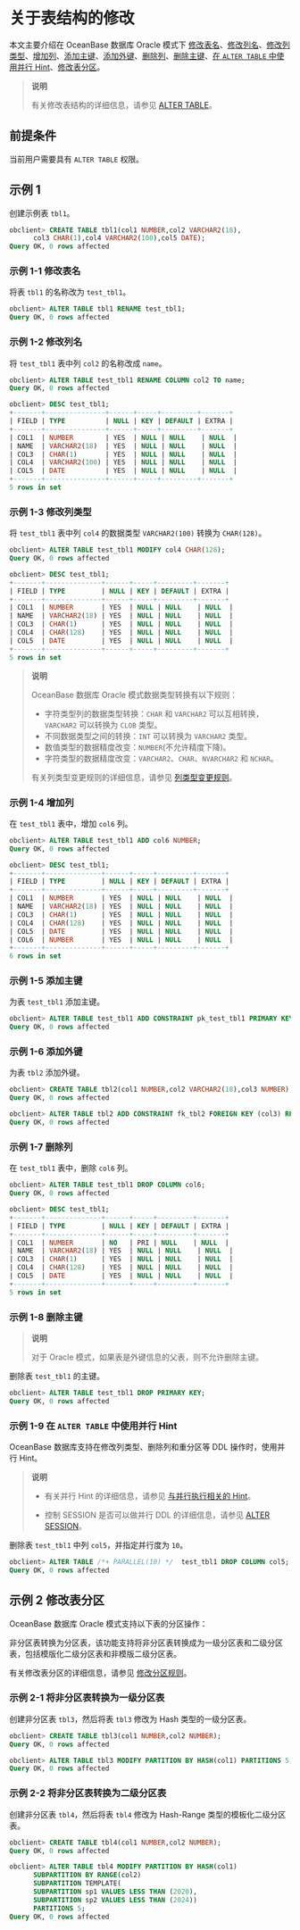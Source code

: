 # 关于表结构的修改

本文主要介绍在 OceanBase 数据库 Oracle 模式下 [修改表名](#示例-1-1-修改表名)、[修改列名](#示例-1-2-修改列名)、[修改列类型](#示例-1-3-修改列类型)、[增加列](#示例-1-4-增加列)、[添加主键](#示例-1-5-添加主键)、[添加外键](#示例-1-6-添加外键)、[删除列](#示例-1-7-删除列)、[删除主键](#示例-1-8-删除主键)、[在 `ALTER TABLE` 中使用并行 Hint](#示例-1-9-在-alter-table-中使用并行-hint)、[修改表分区](#示例-2-修改表分区)。

>**说明**
>
>有关修改表结构的详细信息，请参见 [ALTER TABLE](../../../5.sql-syntax/3.common-tenant-oracle-mode/9.sql-statement-1/1.DDL-1/10.alter-table-1.md)。

## 前提条件

当前用户需要具有 `ALTER TABLE` 权限。

## 示例 1

创建示例表 `tbl1`。

```sql
obclient> CREATE TABLE tbl1(col1 NUMBER,col2 VARCHAR2(18),
      col3 CHAR(1),col4 VARCHAR2(100),col5 DATE);
Query OK, 0 rows affected
```

### 示例 1-1 修改表名

将表 `tbl1` 的名称改为 `test_tbl1`。

```sql
obclient> ALTER TABLE tbl1 RENAME test_tbl1;
Query OK, 0 rows affected
```

### 示例 1-2 修改列名

将 `test_tbl1` 表中列 `col2` 的名称改成 `name`。

```sql
obclient> ALTER TABLE test_tbl1 RENAME COLUMN col2 TO name;
Query OK, 0 rows affected

obclient> DESC test_tbl1;
+-------+---------------+------+-----+---------+-------+
| FIELD | TYPE          | NULL | KEY | DEFAULT | EXTRA |
+-------+---------------+------+-----+---------+-------+
| COL1  | NUMBER        | YES  | NULL | NULL    | NULL  |
| NAME  | VARCHAR2(18)  | YES  | NULL | NULL    | NULL  |
| COL3  | CHAR(1)       | YES  | NULL | NULL    | NULL  |
| COL4  | VARCHAR2(100) | YES  | NULL | NULL    | NULL  |
| COL5  | DATE          | YES  | NULL | NULL    | NULL  |
+-------+---------------+------+-----+---------+-------+
5 rows in set
```

### 示例 1-3 修改列类型

将 `test_tbl1` 表中列 `col4` 的数据类型 `VARCHAR2(100)` 转换为 `CHAR(128)`。

```sql
obclient> ALTER TABLE test_tbl1 MODIFY col4 CHAR(128);
Query OK, 0 rows affected

obclient> DESC test_tbl1;
+-------+--------------+------+-----+---------+-------+
| FIELD | TYPE         | NULL | KEY | DEFAULT | EXTRA |
+-------+--------------+------+-----+---------+-------+
| COL1  | NUMBER       | YES  | NULL | NULL    | NULL  |
| NAME  | VARCHAR2(18) | YES  | NULL | NULL    | NULL  |
| COL3  | CHAR(1)      | YES  | NULL | NULL    | NULL  |
| COL4  | CHAR(128)    | YES  | NULL | NULL    | NULL  |
| COL5  | DATE         | YES  | NULL | NULL    | NULL  |
+-------+--------------+------+-----+---------+-------+
5 rows in set
```

>**说明**
>
>OceanBase 数据库 Oracle 模式数据类型转换有以下规则：
>
>* 字符类型列的数据类型转换：`CHAR` 和 `VARCHAR2` 可以互相转换，`VARCHAR2` 可以转换为 `CLOB` 类型。
>* 不同数据类型之间的转换：`INT` 可以转换为 `VARCHAR2` 类型。
>* 数值类型的数据精度改变：`NUMBER`(不允许精度下降)。
>* 字符类型的数据精度改变：`VARCHAR2`、`CHAR`、`NVARCHAR2` 和 `NCHAR`。
>
>有关列类型变更规则的详细信息，请参见 [列类型变更规则]()。

### 示例 1-4 增加列

在 `test_tbl1` 表中，增加 `col6` 列。

```sql
obclient> ALTER TABLE test_tbl1 ADD col6 NUMBER;
Query OK, 0 rows affected

obclient> DESC test_tbl1;
+-------+--------------+------+-----+---------+-------+
| FIELD | TYPE         | NULL | KEY | DEFAULT | EXTRA |
+-------+--------------+------+-----+---------+-------+
| COL1  | NUMBER       | YES  | NULL | NULL    | NULL  |
| NAME  | VARCHAR2(18) | YES  | NULL | NULL    | NULL  |
| COL3  | CHAR(1)      | YES  | NULL | NULL    | NULL  |
| COL4  | CHAR(128)    | YES  | NULL | NULL    | NULL  |
| COL5  | DATE         | YES  | NULL | NULL    | NULL  |
| COL6  | NUMBER       | YES  | NULL | NULL    | NULL  |
+-------+--------------+------+-----+---------+-------+
6 rows in set
```

### 示例 1-5 添加主键

为表 `test_tbl1` 添加主键。

```sql
obclient> ALTER TABLE test_tbl1 ADD CONSTRAINT pk_test_tbl1 PRIMARY KEY (col1);
Query OK, 0 rows affected
```

### 示例 1-6 添加外键

为表 `tbl2` 添加外键。

```sql
obclient> CREATE TABLE tbl2(col1 NUMBER,col2 VARCHAR2(18),col3 NUMBER);
Query OK, 0 rows affected

obclient> ALTER TABLE tbl2 ADD CONSTRAINT fk_tbl2 FOREIGN KEY (col3) REFERENCES test_tbl1(col1);
Query OK, 0 rows affected
```

### 示例 1-7 删除列

在 `test_tbl1` 表中，删除 `col6` 列。

```sql
obclient> ALTER TABLE test_tbl1 DROP COLUMN col6;
Query OK, 0 rows affected

obclient> DESC test_tbl1;
+-------+--------------+------+-----+---------+-------+
| FIELD | TYPE         | NULL | KEY | DEFAULT | EXTRA |
+-------+--------------+------+-----+---------+-------+
| COL1  | NUMBER       | NO   | PRI | NULL    | NULL  |
| NAME  | VARCHAR2(18) | YES  | NULL | NULL    | NULL  |
| COL3  | CHAR(1)      | YES  | NULL | NULL    | NULL  |
| COL4  | CHAR(128)    | YES  | NULL | NULL    | NULL  |
| COL5  | DATE         | YES  | NULL | NULL    | NULL  |
+-------+--------------+------+-----+---------+-------+
5 rows in set
```

### 示例 1-8 删除主键

>**说明**
>
>对于 Oracle 模式，如果表是外键信息的父表，则不允许删除主键。

删除表 `test_tbl1` 的主键。

```sql
obclient> ALTER TABLE test_tbl1 DROP PRIMARY KEY;
Query OK, 0 rows affected
```

### 示例 1-9 在 `ALTER TABLE` 中使用并行 Hint

OceanBase 数据库支持在修改列类型、删除列和重分区等 DDL 操作时，使用并行 Hint。

>**说明**
>
>* 有关并行 Hint 的详细信息，请参见 [与并行执行相关的 Hint](../../../5.sql-syntax/3.common-tenant-oracle-mode/3.basic-elements-1/6.annotation-1/4.Hint/2.hint-list/4.hints-related-to-parallel-execution.md)。
>
>* 控制 SESSION 是否可以做并行 DDL 的详细信息，请参见 [ALTER SESSION](../../../5.sql-syntax/3.common-tenant-oracle-mode/9.sql-statement-1/1.DDL-1/7.alter-session.md)。

删除表 `test_tbl1` 中列 `col5`，并指定并行度为 `10`。

```sql
obclient> ALTER TABLE /*+ PARALLEL(10) */  test_tbl1 DROP COLUMN col5;
Query OK, 0 rows affected
```

## 示例 2 修改表分区

OceanBase 数据库 Oracle 模式支持以下表的分区操作：

非分区表转换为分区表，该功能支持将非分区表转换成为一级分区表和二级分区表，包括模版化二级分区表和非模版二级分区表。

<!--* 修改分区表的分区方式，例如：将一级分区表修改为二级分区表。-->

有关修改表分区的详细信息，请参见 [修改分区规则](../../../../3.user-guide/7.distributed-storage-management/2.manage-partition-table/1.oracle-1/3.modify-partition-rules-2.md)。

### 示例 2-1 将非分区表转换为一级分区表

创建非分区表 `tbl3`，然后将表 `tbl3` 修改为 Hash 类型的一级分区表。

```sql
obclient> CREATE TABLE tbl3(col1 NUMBER,col2 NUMBER);
Query OK, 0 rows affected

obclient> ALTER TABLE tbl3 MODIFY PARTITION BY HASH(col1) PARTITIONS 5;
Query OK, 0 rows affected
```

### 示例 2-2 将非分区表转换为二级分区表

创建非分区表 `tbl4`，然后将表 `tbl4` 修改为 Hash-Range 类型的模板化二级分区表。

```sql
obclient> CREATE TABLE tbl4(col1 NUMBER,col2 NUMBER);
Query OK, 0 rows affected

obclient> ALTER TABLE tbl4 MODIFY PARTITION BY HASH(col1)
      SUBPARTITION BY RANGE(col2)
      SUBPARTITION TEMPLATE(
      SUBPARTITION sp1 VALUES LESS THAN (2020),
      SUBPARTITION sp2 VALUES LESS THAN (2024))
      PARTITIONS 5;
Query OK, 0 rows affected
```
